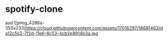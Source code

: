 # spotify-clone
asd
![pimg_4286a-350x233]https://cloud.githubusercontent.com/assets/17016297/18681463/da12c5c2-7f2d-11e6-8c53-4cb2e8914b3a.jpg

